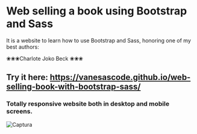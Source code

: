 # Web selling a book using Bootstrap and Sass
It is a website to learn how to use Bootstrap and Sass, honoring one of my best authors: 

❀❀❀Charlote Joko Beck ❀❀❀
## Try it here: https://vanesascode.github.io/web-selling-book-with-bootstrap-sass/

### Totally responsive website both in desktop and mobile screens.

![Captura](https://github.com/vanesascode/web-selling-book-with-bootstrap-sass/assets/131259155/b1f78dbf-c0a8-49c3-9266-79a39ac2a3b3)



